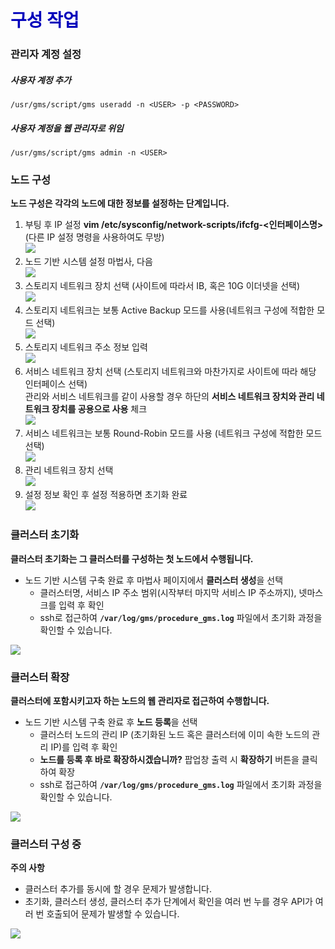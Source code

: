 <span style="color:#0000BB">구성 작업</span>
====

### 관리자 계정 설정

##### 사용자 계정 추가

    /usr/gms/script/gms useradd -n <USER> -p <PASSWORD>

##### 사용자 계정을 웹 관리자로 위임

    /usr/gms/script/gms admin -n <USER>

### 노드 구성

**노드 구성은 각각의 노드에 대한 정보를 설정하는 단계입니다.**

1.  부팅 후 IP 설정 **vim
    /etc/sysconfig/network-scripts/ifcfg-<인터페이스명>** (다른 IP 설정 명령을 사용하여도 무방)  
    ![](./images/10.PNG)
2.  노드 기반 시스템 설정 마법사, 다음  
    ![](./images/11.PNG)
3.  스토리지 네트워크 장치 선택 (사이트에 따라서 IB, 혹은 10G 이더넷을 선택)  
    ![](./images/12.PNG)
4.  스토리지 네트워크는 보통 Active Backup 모드를 사용(네트워크 구성에 적합한 모드 선택)  
    ![](./images/13.PNG)
5.  스토리지 네트워크 주소 정보 입력  
    ![](./images/14.PNG)
6.  서비스 네트워크 장치 선택 (스토리지 네트워크와 마찬가지로 사이트에
    따라 해당 인터페이스 선택)\
     관리와 서비스 네트워크를 같이 사용할 경우 하단의 **서비스
    네트워크 장치와 관리 네트워크 장치를 공용으로 사용** 체크  
    ![](./images/15.PNG)
7.  서비스 네트워크는 보통 Round-Robin 모드를 사용 (네트워크 구성에 적합한 모드 선택)  
    ![](./images/16.PNG)
8.  관리 네트워크 장치 선택  
    ![](./images/17.PNG)
9.  설정 정보 확인 후 설정 적용하면 초기화 완료  
    ![](./images/18.PNG)

### 클러스터 초기화

**클러스터 초기화는 그 클러스터를 구성하는 첫 노드에서 수행됩니다.**

-   노드 기반 시스템 구축 완료 후 마법사 페이지에서 **클러스터 생성**을 선택
    -   클러스터명, 서비스 IP 주소 범위(시작부터 마지막 서비스 IP 주소까지), 넷마스크를 입력 후 확인
    -   ssh로 접근하여 **`/var/log/gms/procedure_gms.log`** 파일에서 초기화 과정을 확인할 수 있습니다.

![](./images/19.PNG)

### 클러스터 확장

**클러스터에 포함시키고자 하는 노드의 웹 관리자로 접근하여 수행합니다.**

-   노드 기반 시스템 구축 완료 후 **노드 등록**을 선택
    -   클러스터 노드의 관리
        IP (초기화된 노드 혹은 클러스터에 이미 속한 노드의 관리 IP)를 입력 후 확인
    -   **노드를 등록 후 바로 확장하시겠습니까?** 팝업창 출력 시
        **확장하기** 버튼을 클릭하여 확장
    -   ssh로 접근하여 **`/var/log/gms/procedure_gms.log`** 파일에서 초기화 과정을 확인할 수 있습니다.

![](./images/20.PNG)

### 클러스터 구성 중

**주의 사항** <br/> 

-   클러스터 추가를 동시에 할 경우 문제가 발생합니다.  
-   초기화, 클러스터 생성, 클러스터 추가 단계에서 확인을 여러 번 누를 경우 API가 여러 번 호출되어 문제가 발생할 수 있습니다.

![](./images/21.PNG)


